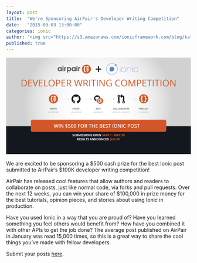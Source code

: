 ```yaml
---
layout: post
title:  "We're Sponsoring AirPair's Developer Writing Competition"
date:   "2015-03-03 13:00:00"
categories: ionic
author: '<img src="https://s3.amazonaws.com/ionicframework.com/blog/katie-md.jpg" class="author-icon">Katie'
published: true
---
```


<img src="/img/blog/airpair-competition.png" style="min-width:100%"/>

We are excited to be sponsoring a $500 cash prize for the best Ionic post submitted to AirPair’s $100K developer writing competition!

<!-- more -->

AirPair has released cool features that allow authors and readers to collaborate on posts, just like normal code, via forks and pull requests. Over the next 12 weeks, you can win your share of $100,000 in prize money for the best tutorials, opinion pieces, and stories about using Ionic in production.

Have you used Ionic in a way that you are proud of? Have you learned something you feel others would benefit from? How have you combined it with other APIs to get the job done? The average post published on AirPair in January was read 15,000 times, so this is a great way to share the cool things you’ve made with fellow developers.

Submit your posts [here](https://www.airpair.com/100k-writing-competition).
